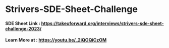 # Strivers-SDE-Sheet-Challenge

#### SDE Sheet Link : https://takeuforward.org/interviews/strivers-sde-sheet-challenge-2023/
#### Learn More at : https://youtu.be/_2iQOQiCzOM
